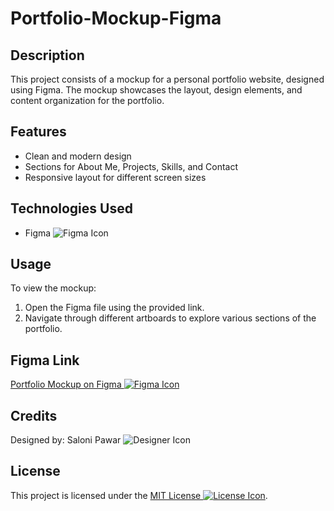 # Portfolio-Mockup-Figma

## Description

This project consists of a mockup for a personal portfolio website, designed using Figma. The mockup showcases the layout, design elements, and content organization for the portfolio.

## Features

- Clean and modern design
- Sections for About Me, Projects, Skills, and Contact
- Responsive layout for different screen sizes

## Technologies Used

- Figma ![Figma Icon](https://img.icons8.com/color/48/000000/figma.png)

## Usage

To view the mockup:
1. Open the Figma file using the provided link.
2. Navigate through different artboards to explore various sections of the portfolio.

## Figma Link

[Portfolio Mockup on Figma ![Figma Icon](https://img.icons8.com/color/48/000000/figma.png)](https://www.figma.com/file/bjAhwFBQs6oEUbo65kHReH/Figma-Portfolio?type=design&node-id=0-1&mode=design&t=fjWrmPlakNdIwSNI-0)

## Credits

Designed by: Saloni Pawar ![Designer Icon](https://img.icons8.com/color/48/000000/design.png)

## License

This project is licensed under the [MIT License ![License Icon](https://img.icons8.com/fluent/48/000000/open-source.png)](license_link).
